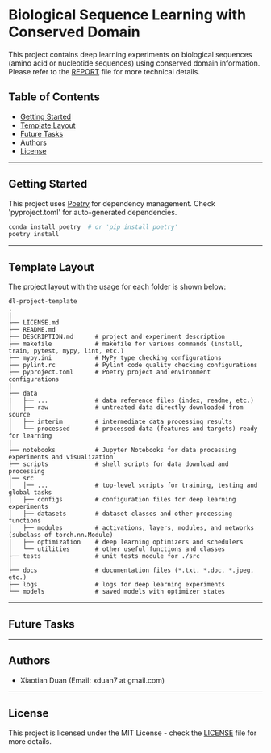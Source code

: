 # Biological Sequence Learning with Conserved Domain
This project contains deep learning experiments on biological sequences (amino acid or nucleotide sequences) using conserved domain information. 
Please refer to the [REPORT](docs/REPORT.md) file for more technical details.


## Table of Contents  
-   [Getting Started](#getting-started)
-   [Template Layout](#template-layout)
-   [Future Tasks](#future-tasks)
-   [Authors](#authors)
-   [License](#license)


---
## Getting Started
This project uses [Poetry](https://python-poetry.org/) for dependency management. 
Check 'pyproject.toml' for auto-generated dependencies. 
```bash
conda install poetry  # or 'pip install poetry'
poetry install
```


---
## Template Layout
The project layout with the usage for each folder is shown below:
```text
dl-project-template
.
|
├── LICENSE.md
├── README.md
├── DESCRIPTION.md      # project and experiment description
├── makefile            # makefile for various commands (install, train, pytest, mypy, lint, etc.) 
├── mypy.ini            # MyPy type checking configurations
├── pylint.rc           # Pylint code quality checking configurations
├── pyproject.toml      # Poetry project and environment configurations
|
├── data
|   ├── ...             # data reference files (index, readme, etc.)
│   ├── raw             # untreated data directly downloaded from source
│   ├── interim         # intermediate data processing results
│   └── processed       # processed data (features and targets) ready for learning
|
├── notebooks           # Jupyter Notebooks for data processing experiments and visualization
├── scripts             # shell scripts for data download and processing
│── src    
│   │── ...             # top-level scripts for training, testing and global tasks
│   ├── configs         # configuration files for deep learning experiments
│   ├── datasets        # dataset classes and other processing functions
│   ├── modules         # activations, layers, modules, and networks (subclass of torch.nn.Module)
│   ├── optimization    # deep learning optimizers and schedulers
│   └── utilities       # other useful functions and classes
├── tests               # unit tests module for ./src
│
├── docs                # documentation files (*.txt, *.doc, *.jpeg, etc.)
├── logs                # logs for deep learning experiments
└── models              # saved models with optimizer states
```


---
## Future Tasks
<!-- TODO -->


---
## Authors
* Xiaotian Duan (Email: xduan7 at gmail.com)


---
## License
This project is licensed under the MIT License - check the [LICENSE](LICENSE.md) file for more details.

